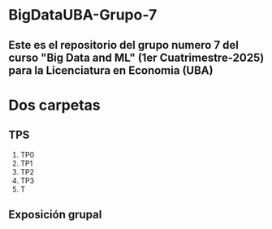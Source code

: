 # BigDataUBA-Grupo-7
## Este es el repositorio del grupo numero 7 del curso "Big Data and ML" (1er Cuatrimestre-2025) para la Licenciatura en Economia (UBA)
# Dos carpetas
## TPS ##
 1) TP0
 2) TP1
 3) TP2
 4) TP3
 5) T
 ## Exposición grupal ##
